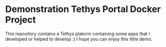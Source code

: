# Demonstration Tethys Portal Docker Project

This repository contains a Tethys platorm containing some apps that I developed or helped to develop :) I hope you can enjoy this little demo.
